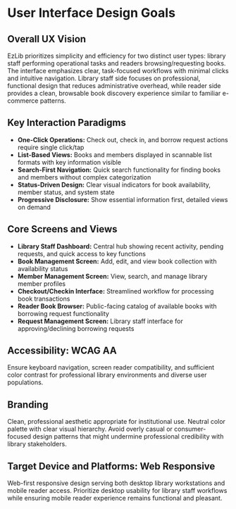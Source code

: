 # User Interface Design Goals

## Overall UX Vision

EzLib prioritizes simplicity and efficiency for two distinct user types: library staff performing operational tasks and readers browsing/requesting books. The interface emphasizes clear, task-focused workflows with minimal clicks and intuitive navigation. Library staff side focuses on professional, functional design that reduces administrative overhead, while reader side provides a clean, browsable book discovery experience similar to familiar e-commerce patterns.

## Key Interaction Paradigms

- **One-Click Operations:** Check out, check in, and borrow request actions require single click/tap
- **List-Based Views:** Books and members displayed in scannable list formats with key information visible
- **Search-First Navigation:** Quick search functionality for finding books and members without complex categorization
- **Status-Driven Design:** Clear visual indicators for book availability, member status, and system state
- **Progressive Disclosure:** Show essential information first, detailed views on demand

## Core Screens and Views

- **Library Staff Dashboard:** Central hub showing recent activity, pending requests, and quick access to key functions
- **Book Management Screen:** Add, edit, and view book collection with availability status
- **Member Management Screen:** View, search, and manage library member profiles
- **Checkout/Checkin Interface:** Streamlined workflow for processing book transactions
- **Reader Book Browser:** Public-facing catalog of available books with borrowing request functionality
- **Request Management Screen:** Library staff interface for approving/declining borrowing requests

## Accessibility: WCAG AA

Ensure keyboard navigation, screen reader compatibility, and sufficient color contrast for professional library environments and diverse user populations.

## Branding

Clean, professional aesthetic appropriate for institutional use. Neutral color palette with clear visual hierarchy. Avoid overly casual or consumer-focused design patterns that might undermine professional credibility with library stakeholders.

## Target Device and Platforms: Web Responsive

Web-first responsive design serving both desktop library workstations and mobile reader access. Prioritize desktop usability for library staff workflows while ensuring mobile reader experience remains functional and pleasant.
